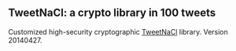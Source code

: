 ## TweetNaCl: a crypto library in 100 tweets
Customized  high-security cryptographic [TweetNaCl](https://tweetnacl.cr.yp.to/software.html) library.
Version 20140427.